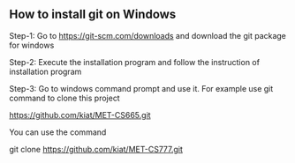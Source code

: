 How to install git on Windows
-----------------------------

Step-1:
Go to https://git-scm.com/downloads
and download the git package for windows

Step-2:
Execute the installation program and follow
the instruction of installation program


Step-3:
Go to windows command prompt and use it.
For example use git command to clone this project

https://github.com/kiat/MET-CS665.git

You can use the command

git clone https://github.com/kiat/MET-CS777.git
